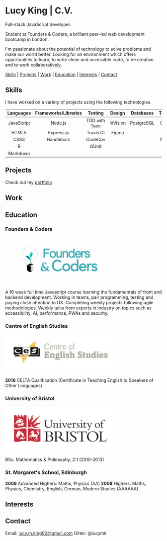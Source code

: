 # Lucy King | C.V.

Full-stack JavaScript developer.

Student at Founders & Coders, a brilliant peer-led web development bootcamp in London.

I'm passionate about the potential of technology to solve problems and make our world better. Looking for an environment which offers opportunities to learn, to write clean and accessible code, to be creative and to work collaboratively. 

[Skills](#skills) | [Projects](#projects) | [Work](#work) | [Education](#education) | [Interests](#interests) | [Contact](#contact) 

## <a name="skills">Skills

I have worked on a variety of projects using the following technologies.

| Languages       | Frameworks/Libraries  | Testing       | Design       | Databases  | Tools/Others     |
| :-------------: | :-------------------: | :-----------: | :----------: | :--------: | :--------------: |
| JavaScript      | Node.js          	  | TDD with Tape | InVision     | PostgreSQL | Git & GitHub     |
| HTML5       	  | Express.js        	  | Travis CI 	  | Figma        |            | Heroku           |
| CSS3		      | Handlebars            | CodeCov       |              |            | Accessibility    |
| R               |                       | QUnit         |              |            |                  |
| Markdown		  | 					  |				  |			     |            |	   				 |

## <a name="projects">Projects

Check out my [portfolio](https://github.com/lucymk/portfolio)

## <a name="work">Work

## <a name="education">Education

### Founders & Coders
<img src="assets/FAClogo.png" alt="FAC logo" width="350px">

A 16 week full time Javascript course learning the fundamentals of front and backend development. Working in teams, pair programming, testing and paying close attention to UX. Completing weekly projects following agile methodologies. Weekly talks from experts in industry on topics such as accessibility, AI, performance, PWAs and security. 

### Centre of English Studies
<img src="assets/CESlogo.png" alt="CES logo" width="350px">

__2016__ CELTA Qualification (Certificate in Teaching English to Speakers of Other Languages) 

### University of Bristol
<img src="assets/BRSlogo.png" alt="Bristol logo" width="350px">

BSc. Mathematics & Philosophy, 2:1 (2010-2013)

### St. Margaret's School, Edinburgh							    

__2009__ Advanced Highers: Maths, Physics (AA)
__2008__ Highers: Maths, Physics, Chemistry, English, German, Modern Studies (AAAAAA)

## <a name="interests">Interests

## <a name="contact">Contact

Email: lucy.m.king92@gmail.com
Gitter: @lucymk
